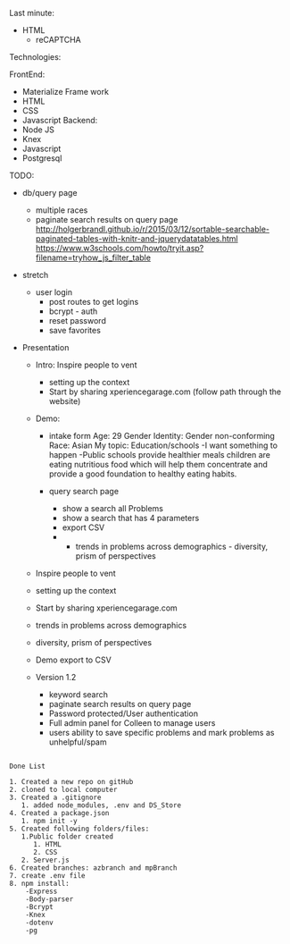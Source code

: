Last minute:
- HTML  
  - reCAPTCHA

Technologies:

FrontEnd:
- Materialize Frame work
- HTML
- CSS
- Javascript
Backend:
- Node JS
- Knex
- Javascript
- Postgresql



TODO:

- db/query page
  - multiple races
  - paginate search results on query page
http://holgerbrandl.github.io/r/2015/03/12/sortable-searchable-paginated-tables-with-knitr-and-jquerydatatables.html
https://www.w3schools.com/howto/tryit.asp?filename=tryhow_js_filter_table
- stretch
  - user login
    - post routes to get logins
    - bcrypt - auth
    - reset password
    - save favorites

- Presentation

  - Intro: Inspire people to vent
    - setting up the context
    - Start by sharing xperiencegarage.com (follow path through the website)

  - Demo:
    - intake form
      Age: 29
      Gender Identity: Gender non-conforming
      Race: Asian
      My topic: Education/schools
      -I want something to happen
      -Public schools
      provide healthier meals
      children are eating nutritious food which will help them concentrate and provide a good foundation to healthy eating habits.


    - query search page
      - show a search all Problems
      - show a search that has 4 parameters
      - export CSV
      -    - trends in problems across demographics
          - diversity, prism of perspectives
  - Inspire people to vent
  - setting up the context
  - Start by sharing xperiencegarage.com
  - trends in problems across demographics
  - diversity, prism of perspectives
  - Demo export to CSV

  - Version 1.2
    - keyword search
    - paginate search results on query page
    - Password protected/User     authentication
    - Full admin panel for Colleen to manage users
    - users ability to save specific problems and mark problems as unhelpful/spam

```

Done List

1. Created a new repo on gitHub
2. cloned to local computer
3. Created a .gitignore
   1. added node_modules, .env and DS_Store
4. Created a package.json
   1. npm init -y
5. Created following folders/files:
   1.Public folder created
      1. HTML
      2. CSS
   2. Server.js
6. Created branches: azbranch and mpBranch
7. create .env file
8. npm install:
    -Express
    -Body-parser
    -Bcrypt
    -Knex
    -dotenv
    -pg

